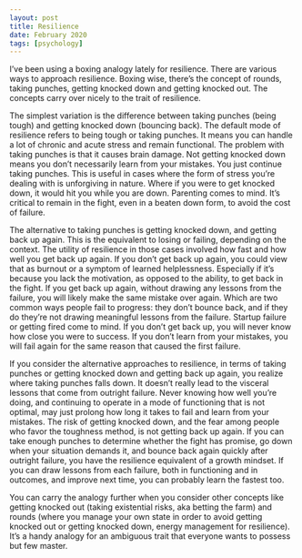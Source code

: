 ```yaml
---
layout: post
title: Resilience
date: February 2020
tags: [psychology]
---
```

I’ve been using a boxing analogy lately for resilience. There are various ways to approach resilience. Boxing wise, there’s the concept of rounds, taking punches, getting knocked down and getting knocked out. The concepts carry over nicely to the trait of resilience.

The simplest variation is the difference between taking punches (being tough) and getting knocked down (bouncing back). The default mode of resilience refers to being tough or taking punches. It means you can handle a lot of chronic and acute stress and remain functional. The problem with taking punches is that it causes brain damage. Not getting knocked down means you don’t necessarily learn from your mistakes. You just continue taking punches. This is useful in cases where the form of stress you’re dealing with is unforgiving in nature. Where if you were to get knocked down, it would hit you while you are down. Parenting comes to mind. It’s critical to remain in the fight, even in a beaten down form, to avoid the cost of failure.

The alternative to taking punches is getting knocked down, and getting back up again. This is the equivalent to losing or failing, depending on the context. The utility of resilience in those cases involved how fast and how well you get back up again. If you don’t get back up again, you could view that as burnout or a symptom of learned helplessness. Especially if it’s because you lack the motivation, as opposed to the ability, to get back in the fight. If you get back up again, without drawing any lessons from the failure, you will likely make the same mistake over again. Which are two common ways people fail to progress: they don’t bounce back, and if they do they’re not drawing meaningful lessons from the failure. Startup failure or getting fired come to mind. If you don’t get back up, you will never know how close you were to success. If you don’t learn from your mistakes, you will fail again for the same reason that caused the first failure.

If you consider the alternative approaches to resilience, in terms of taking punches or getting knocked down and getting back up again, you realize where taking punches falls down. It doesn’t really lead to the visceral lessons that come from outright failure. Never knowing how well you’re doing, and continuing to operate in a mode of functioning that is not optimal, may just prolong how long it takes to fail and learn from your mistakes. The risk of getting knocked down, and the fear among people who favor the toughness method, is not getting back up again. If you can take enough punches to determine whether the fight has promise, go down when your situation demands it, and bounce back again quickly after outright failure, you have the resilience equivalent of a growth mindset. If you can draw lessons from each failure, both in functioning and in outcomes, and improve next time, you can probably learn the fastest too.

You can carry the analogy further when you consider other concepts like getting knocked out (taking existential risks, aka betting the farm) and rounds (where you manage your own state in order to avoid getting knocked out or getting knocked down, energy management for resilience). It’s a handy analogy for an ambiguous trait that everyone wants to possess but few master.
